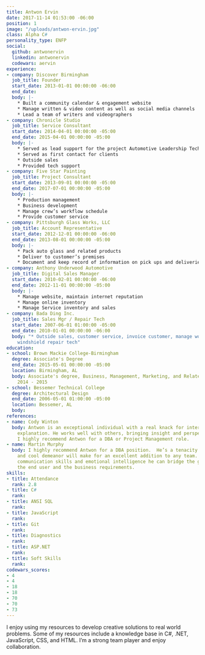 ```yaml
---
title: Antwon Ervin
date: 2017-11-14 01:53:00 -06:00
position: 1
image: "/uploads/antwon-ervin.jpg"
class: Alpha C#
personality_type: ENFP
social:
  github: antwonervin
  linkedin: antwonervin
  codewars: aervin
experience:
- company: Discover Birmingham
  job_title: Founder
  start_date: 2013-01-01 00:00:00 -06:00
  end_date: 
  body: |-
    * Built a community calendar & engagement website
    * Manage written & video content as well as social media channels
    * Lead a team of writers and videographers
- company: Chronicle Studio
  job_title: Service Consultant
  start_date: 2014-04-01 00:00:00 -05:00
  end_date: 2015-04-01 00:00:00 -05:00
  body: |-
    * Served as lead support for the project Automotive Leadership Technology
    * Served as first contact for clients
    * Outside sales
    * Provided tech support
- company: Five Star Painting
  job_title: Project Consultant
  start_date: 2013-09-01 00:00:00 -05:00
  end_date: 2017-07-01 00:00:00 -05:00
  body: |-
    * Production management
    * Business development
    * Manage crew’s workflow schedule
    * Provide customer service
- company: Pittsburgh Glass Works, LLC
  job_title: Account Representative
  start_date: 2012-12-01 00:00:00 -06:00
  end_date: 2013-08-01 00:00:00 -05:00
  body: |-
    * Pack auto glass and related products
    * Deliver to customer’s premises
    * Document and keep record of information on pick ups and deliveries, automobile mileage, fuel costs and any problems encountered
- company: Anthony Underwood Automotive
  job_title: Digital Sales Manager
  start_date: 2010-02-01 00:00:00 -06:00
  end_date: 2012-11-01 00:00:00 -05:00
  body: |-
    * Manage website, maintain internet reputation
    * Manage online inventory
    * Manage Service inventory and sales
- company: Bada Ding Inc.
  job_title: Sales Mgr / Repair Tech
  start_date: 2007-06-01 01:00:00 -05:00
  end_date: 2010-01-01 00:00:00 -06:00
  body: "* Outside sales, customer service, invoice customer, manage work flow, dispatch,
    windshield repair tech"
education:
- school: Brown Mackie College-Birmingham
  degree: Associate's Degree
  end_date: 2015-05-01 00:00:00 -05:00
  location: Birmingham, AL
  body: Associate's degree, Business, Management, Marketing, and Related Support Services,
    2014 - 2015
- school: Bessemer Technical College
  degree: Architectural Design
  end_date: 2006-05-01 01:00:00 -05:00
  location: Bessemer, AL
  body: 
references:
- name: Cody Winton
  body: Antwon is an exceptional individual with a real knack for interaction and
    explanation. He works well with others, bringing insight and perspective to problems.
    I highly recommend Antwon for a DBA or Project Management role.
- name: Martin Murphy
  body: I highly recommend Antwon for a DBA position.  He’s a tenacity with problems
    and cool demeanor will make for an excellent addition to any team.  With natural
    communication skills and emotional intelligence he can bridge the gap between
    the end user and the business requirements.
skills:
- title: Attendance
  rank: 2.8
- title: C#
  rank: 
- title: ANSI SQL
  rank: 
- title: JavaScript
  rank: 
- title: Git
  rank: 
- title: Diagnostics
  rank: 
- title: ASP.NET
  rank: 
- title: Soft Skills
  rank: 
codewars_scores:
- 4
- 4
- 18
- 18
- 70
- 70
- 73
---
```


I enjoy using my resources to develop creative solutions to real world problems. Some of my resources include a knowledge base in C#, .NET, JavaScript, CSS, and HTML. I’m a strong team player and enjoy collaboration.